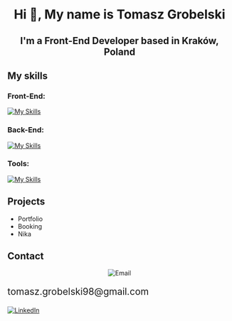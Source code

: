 <h1 align="center">Hi 👋, My name is Tomasz Grobelski</h1>
<h2 align="center">I'm a Front-End Developer based in Kraków, Poland</h2>


## My skills

<h3 align="left">Front-End:</h3>

[![My Skills](https://skillicons.dev/icons?i=html,css,sass,tailwind,js,ts,react)](https://skillicons.dev)
<h3 align="left">Back-End:</h3>

[![My Skills](https://skillicons.dev/icons?i=nodejs,express,mongodb)](https://skillicons.dev)

<h3 align="left">Tools:</h3>

[![My Skills](https://skillicons.dev/icons?i=vscode,git,babel,webpack,vite)](https://skillicons.dev)

## Projects

- Portfolio
- Booking
- Nika

## Contact 

<p align="center" flex align center>
  <img src="https://img.icons8.com/?size=48&id=mXcvtsj8e1Ug&format=gif" alt="Email" />
  <p href="mailto:tomasz.grobelski98@gmail.com" style="font-size: 1.5em; text-decoration: none; vertical-align: middle;">tomasz.grobelski98@gmail.com</a>
</p>

[![LinkedIn](https://img.icons8.com/?size=48&id=13930&format=png)](https://www.linkedin.com/in/tomasz-grobelski-6182b4145/)
